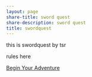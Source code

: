 ```yaml
---
layout: page
share-title: sword quest
share-description: sword quest
title: swordquest
---
```

this is swordquest by tsr

rules here

[Begin Your Adventure](https://homocumulus.github.io/swordquest/prologue)
